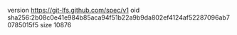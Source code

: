 version https://git-lfs.github.com/spec/v1
oid sha256:2b08c0e41e984b85aca94f51b22a9b9da802ef4124af52287096ab70785015f5
size 10876
